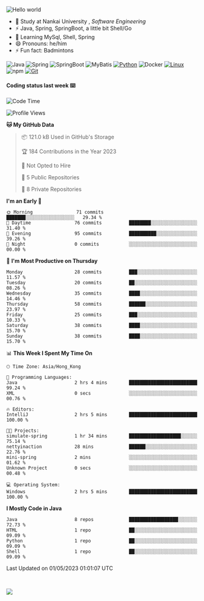 

<img src="https://raw.githubusercontent.com/sagar-viradiya/sagar-viradiya/master/resources/banner.png" alt="Hello world">


<br/>


- 🍻  Study at Nankai University , _Software Engineering_
- ⚡  Java, Spring, SpringBoot, a little bit Shell/Go
- 🌱 Learning MySql, Shell, Spring
- 😄 Pronouns: he/him
- ⚡ Fun fact: Badmintons

![Java](https://img.shields.io/badge/-Java-007396?style=flat-square&logo=java&logoColor=ffffff)
![Spring](https://img.shields.io/badge/-Spring-green)
![SpringBoot](https://img.shields.io/badge/-SpringBoot-green)
![MyBatis](https://img.shields.io/badge/-MyBatis-yellowgreen)
[![Python](https://img.shields.io/badge/-Python-3776AB?style=flat-square&logo=python&logoColor=ffffff)](https://www.python.org/)
![Docker](https://img.shields.io/badge/Docker-2496ED?style=flat-square&logo=docker&logoColor=ffffff)
[![Linux](https://img.shields.io/badge/-Linux-333333?style=flat-square&logo=linux&logoColor=white)](https://www.linuxfoundation.org/)
![npm](https://img.shields.io/badge/-NPM-CB3837?style=flat-square&logo=npm&logoColor=white)
[![Git](https://img.shields.io/badge/-Git-f05032?style=flat-square&logo=git&logoColor=white)](https://git-scm.com/)

#### Coding status last week ⌨️

<!--START_SECTION:waka-->
![Code Time](http://img.shields.io/badge/Code%20Time-153%20hrs%2012%20mins-blue)

![Profile Views](http://img.shields.io/badge/Profile%20Views-11-blue)

**🐱 My GitHub Data** 

> 📦 121.0 kB Used in GitHub's Storage 
 > 
> 🏆 184 Contributions in the Year 2023
 > 
> 🚫 Not Opted to Hire
 > 
> 📜 5 Public Repositories 
 > 
> 🔑 8 Private Repositories 
 > 
**I'm an Early 🐤** 

```text
🌞 Morning                71 commits          ███████░░░░░░░░░░░░░░░░░░   29.34 % 
🌆 Daytime                76 commits          ████████░░░░░░░░░░░░░░░░░   31.40 % 
🌃 Evening                95 commits          ██████████░░░░░░░░░░░░░░░   39.26 % 
🌙 Night                  0 commits           ░░░░░░░░░░░░░░░░░░░░░░░░░   00.00 % 
```
📅 **I'm Most Productive on Thursday** 

```text
Monday                   28 commits          ███░░░░░░░░░░░░░░░░░░░░░░   11.57 % 
Tuesday                  20 commits          ██░░░░░░░░░░░░░░░░░░░░░░░   08.26 % 
Wednesday                35 commits          ████░░░░░░░░░░░░░░░░░░░░░   14.46 % 
Thursday                 58 commits          ██████░░░░░░░░░░░░░░░░░░░   23.97 % 
Friday                   25 commits          ███░░░░░░░░░░░░░░░░░░░░░░   10.33 % 
Saturday                 38 commits          ████░░░░░░░░░░░░░░░░░░░░░   15.70 % 
Sunday                   38 commits          ████░░░░░░░░░░░░░░░░░░░░░   15.70 % 
```


📊 **This Week I Spent My Time On** 

```text
🕑︎ Time Zone: Asia/Hong_Kong

💬 Programming Languages: 
Java                     2 hrs 4 mins        █████████████████████████   99.24 % 
XML                      0 secs              ░░░░░░░░░░░░░░░░░░░░░░░░░   00.76 % 

🔥 Editors: 
IntelliJ                 2 hrs 5 mins        █████████████████████████   100.00 % 

🐱‍💻 Projects: 
simulate-spring          1 hr 34 mins        ███████████████████░░░░░░   75.14 % 
nettyinaction            28 mins             ██████░░░░░░░░░░░░░░░░░░░   22.76 % 
mini-spring              2 mins              ░░░░░░░░░░░░░░░░░░░░░░░░░   01.62 % 
Unknown Project          0 secs              ░░░░░░░░░░░░░░░░░░░░░░░░░   00.48 % 

💻 Operating System: 
Windows                  2 hrs 5 mins        █████████████████████████   100.00 % 
```

**I Mostly Code in Java** 

```text
Java                     8 repos             ██████████████████░░░░░░░   72.73 % 
HTML                     1 repo              ██░░░░░░░░░░░░░░░░░░░░░░░   09.09 % 
Python                   1 repo              ██░░░░░░░░░░░░░░░░░░░░░░░   09.09 % 
Shell                    1 repo              ██░░░░░░░░░░░░░░░░░░░░░░░   09.09 % 
```




 Last Updated on 01/05/2023 01:01:07 UTC
<!--END_SECTION:waka-->

<br/>

![](https://github-profile-trophy.vercel.app/?username=quincysky&column=7)







